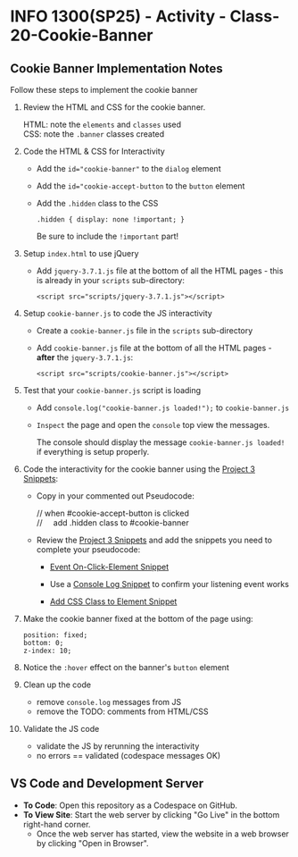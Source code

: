 # INFO 1300(SP25) - Activity - Class-20-Cookie-Banner

## Cookie Banner Implementation Notes

Follow these steps to implement the cookie banner

1. Review the HTML and CSS for the cookie banner.
   
   HTML: note the `elements` and `classes` used<br>
   CSS:  note the `.banner` classes created<br>

2. Code the HTML & CSS for Interactivity

    - Add the `id="cookie-banner"` to the `dialog` element <br>
    - Add the `id="cookie-accept-button` to the `button` element <br>
    - Add the `.hidden` class to the CSS

        `.hidden {
            display: none !important;
        }`

        Be sure to include the `!important` part!

3.  Setup `index.html` to use jQuery
   
    - Add `jquery-3.7.1.js` file at the bottom of all the HTML pages - this is already in your `scripts` sub-directory:
   
        `<script src="scripts/jquery-3.7.1.js"></script>`

4.  Setup `cookie-banner.js` to code the JS interactivity

    - Create a `cookie-banner.js` file in the `scripts` sub-directory

    - Add `cookie-banner.js` file at the bottom of all the HTML pages - **after** the `jquery-3.7.1.js`:
   
        `<script src="scripts/cookie-banner.js"></script>`

5. Test that your `cookie-banner.js` script is loading

    - Add `console.log("cookie-banner.js loaded!");` to `cookie-banner.js`

    - `Inspect` the page and open the `console` top view the messages.

        The console should display the message `cookie-banner.js loaded!` if everything is setup properly.

6. Code the interactivity for the cookie banner using the [Project 3 Snippets](https://github.coecis.cornell.edu/info1300-spring25/info1300-2025sp-resources/blob/main/assignments/project3/p3-interactivity-snippets.md):

    - Copy in your commented out Pseudocode:

        // when #cookie-accept-button is clicked<br>
        // &nbsp;&nbsp;&nbsp; add .hidden class to #cookie-banner
  
    - Review the [Project 3 Snippets](https://github.coecis.cornell.edu/info1300-spring25/info1300-2025sp-resources/blob/main/assignments/project3/p3-interactivity-snippets.md) and add the snippets you need to complete your pseudocode:
     
        - [Event On-Click-Element Snippet](https://github.coecis.cornell.edu/info1300-spring25/info1300-2025sp-resources/blob/main/assignments/project3/p3-interactivity-snippets.md#event-snippet-on-click-element)

        - Use a [Console Log Snippet](https://github.coecis.cornell.edu/info1300-spring25/info1300-2025sp-resources/blob/main/assignments/project3/p3-interactivity-snippets.md#snippet-console-log) to confirm your listening event works

        - [Add CSS Class to Element Snippet](https://github.coecis.cornell.edu/info1300-spring25/info1300-2025sp-resources/blob/main/assignments/project3/p3-interactivity-snippets.md#event-snippet-on-click-element)

7.  Make the cookie banner fixed at the bottom of the page using:

    `position: fixed;`<br>
    `bottom: 0;`<br>
    `z-index: 10;`

8.  Notice the `:hover` effect on the banner's `button` element

9.  Clean up the code

    - remove `console.log` messages from JS
    - remove the TODO: comments from HTML/CSS

10. Validate the JS code
    
    - validate the JS by rerunning the interactivity 
    - no errors == validated (codespace messages OK)


## VS Code and Development Server

- **To Code**: Open this repository as a Codespace on GitHub.
- **To View Site**: Start the web server by clicking "Go Live" in the bottom right-hand corner.
  - Once the web server has started, view the website in a web browser by clicking "Open in Browser".

